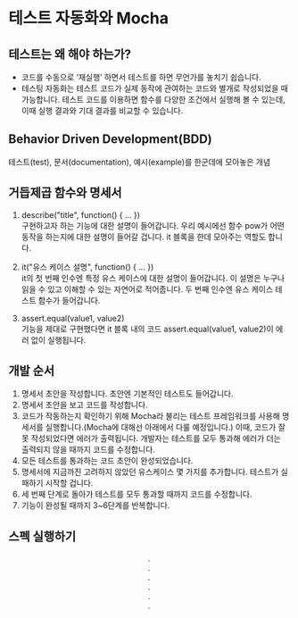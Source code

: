 # 테스트 자동화와 Mocha
## 테스트는 왜 해야 하는가?
- 코드를 수동으로 ‘재실행’ 하면서 테스트를 하면 무언가를 놓치기 쉽습니다.
- 테스팅 자동화는 테스트 코드가 실제 동작에 관여하는 코드와 별개로 작성되었을 때 가능합니다. 테스트 코드를 이용하면 함수를 다양한 조건에서 실행해 볼 수 있는데, 이때 실행 결과와 기대 결과를 비교할 수 있습니다.


## Behavior Driven Development(BDD)
테스트(test), 문서(documentation), 예시(example)를 한군데에 모아놓은 개념


## 거듭제곱 함수와 명세서
1. describe("title", function() { ... })<br>
구현하고자 하는 기능에 대한 설명이 들어갑니다. 우리 예시에선 함수 pow가 어떤 동작을 하는지에 대한 설명이 들어갈 겁니다. it 블록을 한데 모아주는 역할도 합니다.

2. it("유스 케이스 설명", function() { ... })<br>
it의 첫 번째 인수엔 특정 유스 케이스에 대한 설명이 들어갑니다. 이 설명은 누구나 읽을 수 있고 이해할 수 있는 자연어로 적어줍니다. 두 번째 인수엔 유스 케이스 테스트 함수가 들어갑니다.

3. assert.equal(value1, value2)<br>
기능을 제대로 구현했다면 it 블록 내의 코드 assert.equal(value1, value2)이 에러 없이 실행됩니다.

## 개발 순서
1. 명세서 초안을 작성합니다. 초안엔 기본적인 테스트도 들어갑니다.
2. 명세서 초안을 보고 코드를 작성합니다.
3. 코드가 작동하는지 확인하기 위해 Mocha라 불리는 테스트 프레임워크를 사용해 명세서를 실행합니다.(Mocha에 대해선 아래에서 다룰 예정입니다.) 이때, 코드가 잘못 작성되었다면 에러가 출력됩니다. 개발자는 테스트를 모두 통과해 에러가 더는 출력되지 않을 때까지 코드를 수정합니다.
4. 모든 테스트를 통과하는 코드 초안이 완성되었습니다.
5. 명세서에 지금까진 고려하지 않았던 유스케이스 몇 가지를 추가합니다. 테스트가 실패하기 시작할 겁니다.
6. 세 번째 단계로 돌아가 테스트를 모두 통과할 때까지 코드를 수정합니다.
7. 기능이 완성될 때까지 3~6단계를 반복합니다.


## 스펙 실행하기
<p align = "center">.<br>.<br>.<br>.<br>.<br>.<br></p>
